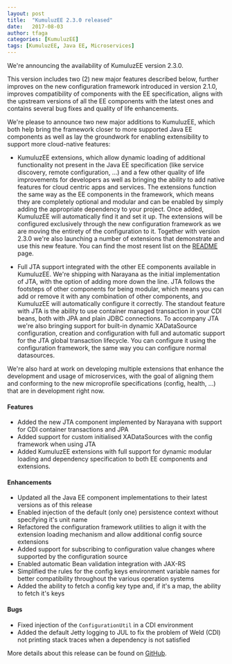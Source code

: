 ```yaml
---
layout: post
title:  "KumuluzEE 2.3.0 released"
date:   2017-08-03
author: tfaga
categories: [KumuluzEE]
tags: [KumuluzEE, Java EE, Microservices]
---
```


We're announcing the availability of KumuluzEE version 2.3.0.

This version includes two (2) new major features described below, further improves on the new configuration framework introduced in version 2.1.0, improves compatibility of components with the EE specification, aligns with the upstream versions of all the EE components with the latest ones and contains several bug fixes and quality of life enhancements.

<!--more-->

We're please to announce two new major additions to KumuluzEE, which both help bring the framework closer to more supported Java EE components as well as lay the groundwork for enabling extensibility to support more cloud-native features:

* KumuluzEE extensions, which allow dynamic loading of additional functionality not present in the Java EE specification (like service discovery, remote configuration, ...) and a few other quality of life improvements for developers as well as bringing the ability to add native features for cloud centric apps and services. The extensions function the same way as the EE components in the framework, which means they are completely optional and modular and can be enabled by simply adding the appropriate dependency to your project. Once added, KumuluzEE will automatically find it and set it up. The extensions will be configured exclusively through the new configuration framework as we are moving the entirety of the configuration to it. Together with version 2.3.0 we're also launching a number of extensions that demonstrate and use this new feature. You can find the most resent list on the [README](https://github.com/kumuluz/kumuluzee) page.

* Full JTA support integrated with the other EE components available in KumuluzEE. We're shipping with Narayana as the initial implementation of JTA, with the option of adding more down the line. JTA follows the footsteps of other components for being modular, which means you can add or remove it with any combination of other components, and KumuluzEE will automatically configure it correctly. The standout feature with JTA is the ability to use container managed transaction in your CDI beans, both with JPA and plain JDBC connections. To accompany JTA we're also bringing support for built-in dynamic XADataSource configuration, creation and configuration with full and automatic support for the JTA global transaction lifecycle. You can configure it using the configuration framework, the same way you can configure normal datasources.

We're also hard at work on developing multiple extensions that enhance the development and usage of microservices, with the goal of aligning them and conforming to the new microprofile specifications (config, health, ...) that are in development right now.

#### Features

- Added the new JTA component implemented by Narayana with support for CDI container transactions and JPA
- Added support for custom initialised XADataSources with the config framework when using JTA
- Added KumuluzEE extensions with full support for dynamic modular loading and dependency specification to both EE components and extensions.

#### Enhancements

- Updated all the Java EE component implementations to their latest versions as of this release
- Enabled injection of the default (only one) persistence context without specifying it's unit name
- Refactored the configuration framework utilities to align it with the extension loading mechanism and allow additional config source extensions
- Added support for subscribing to configuration value changes where supported by the configuration source
- Enabled automatic Bean validation integration with JAX-RS
- Simplified the rules for the config keys environment variable names for better compatibility throughout the various operation systems
- Added the ability to fetch a config key type and, if it's a map, the ability to fetch it's keys

#### Bugs

- Fixed injection of the `ConfigurationUtil` in a CDI environment
- Added the default Jetty logging to JUL to fix the problem of Weld (CDI) not printing stack traces when a
dependency is not satisfied

More details about this release can be found on [GitHub](https://github.com/kumuluz/kumuluzee/releases/tag/v2.3.0).
